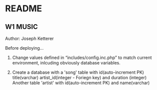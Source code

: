 # README

## W1 MUSIC

Author: Joseph Ketterer

Before deploying...

1. Change values defined in “includes/config.inc.php” to match current environment, inlcuding obviously database variables.

2. Create a database with a 'song' table with id(auto-increment PK) title(varchar) artist_id(integer - Foriegn key) and duration (integer)
Another table 'artist' with id(auto-increment PK) and name(varchar)

